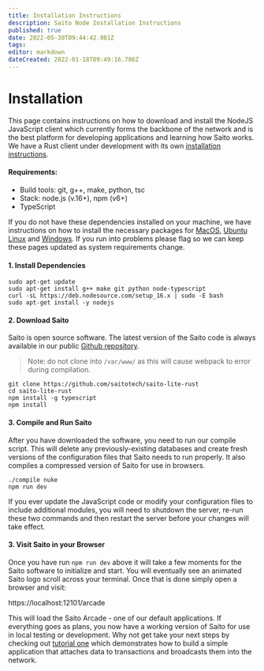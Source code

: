 ```yaml
---
title: Installation Instructions
description: Saito Node Installation Instructions
published: true
date: 2022-05-30T09:44:42.981Z
tags: 
editor: markdown
dateCreated: 2022-01-18T09:49:16.786Z
---
```



# Installation

This page contains instructions on how to download and install the NodeJS JavaScript client which currently forms the backbone of the network and is the best platform for developing applications and learning how Saito works. We have a Rust client under development with its own [installation instructions](https://wiki.saito.io/en/tech/installation-rust).

#### Requirements:

* Build tools: git, g++, make, python, tsc
* Stack: node.js (v.16+), npm (v6+)
* TypeScript

If you do not have these dependencies installed on your machine, we have instructions on how to install the necessary packages for [MacOS](/tech/installation/mac), [Ubuntu Linux](/tech/installation/linux) and [Windows](/tech/installation/windows). If you run into problems please flag so we can keep these pages updated as system requirements change.

#### 1. Install Dependencies

```
sudo apt-get update
sudo apt-get install g++ make git python node-typescript
curl -sL https://deb.nodesource.com/setup_16.x | sudo -E bash
sudo apt-get install -y nodejs
```

#### 2. Download Saito

Saito is open source software. The latest version of the Saito code is always available in our public [Github repository](https://github.com/saitotech/saito-lite-rust).
> Note: do not clone into ```/var/www/``` as this will cause webpack to error during compilation.

```
git clone https://github.com/saitotech/saito-lite-rust
cd saito-lite-rust
npm install -g typescript 
npm install
```

#### 3. Compile and Run Saito

After you have downloaded the software, you need to run our compile script. This will delete any previously-existing databases and create fresh versions of the configuration files that Saito needs to run properly. It also compiles a compressed version of Saito for use in browsers.

```
./compile nuke
npm run dev
```

If you ever update the JavaScript code or modify your configuration files to include additional modules, you will need to shutdown the server, re-run these two commands and then restart the server before your changes will take effect.


#### 3. Visit Saito in your Browser

Once you have run `npm run dev` above it will take a few moments for the Saito software to initialize and start. You will eventually see an animated Saito logo scroll across your terminal. Once that is done simply open a browser and visit:

https://localhost:12101/arcade

This will load the Saito Arcade - one of our default applications. If everything goes as plans, you now have a working version of Saito for use in local testing or development. Why not get take your next steps by checking out [tutorial one](https://wiki.saito.io/en/tech/tutorial-1-deploy-install-application) which demonstrates how to build a simple application that attaches data to transactions and broadcasts them into the network.
